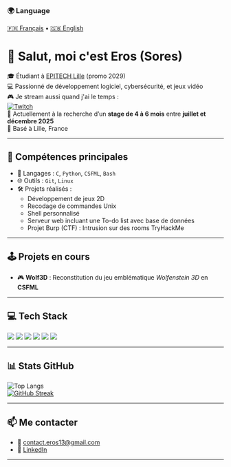 ### 🌍 Language 
[🇫🇷 Français](./README.md) • [🇬🇧 English](./README.en.md)

# 👋 Salut, moi c'est Eros (Sores)

🎓 Étudiant à [EPITECH Lille](https://www.epitech.eu/) (promo 2029)  
💻 Passionné de développement logiciel, cybersécurité, et jeux vidéo  
🎮 Je stream aussi quand j'ai le temps :  
[![Twitch](https://img.shields.io/badge/-Live-9146FF?style=flat-square&logo=twitch&logoColor=white)](https://www.twitch.tv/Soresss_)  
🔎 Actuellement à la recherche d’un **stage de 4 à 6 mois** entre **juillet et décembre 2025**  
📍 Basé à Lille, France

---

## 🚀 Compétences principales

- 🔧 Langages : `C`, `Python`, `CSFML`, `Bash`
- 🌐 Outils : `Git`, `Linux`
- 🛠️ Projets réalisés : 
  - Développement de jeux 2D  
  - Recodage de commandes Unix  
  - Shell personnalisé  
  - Serveur web incluant une To-do list avec base de données
  - Projet Burp (CTF) : Intrusion sur des rooms TryHackMe

---

## 🕹️ Projets en cours

- 🎮 **Wolf3D** : Reconstitution du jeu emblématique *Wolfenstein 3D* en **CSFML**

---

## 💻 Tech Stack

<img src="https://img.shields.io/badge/Python-3776AB?style=for-the-badge&logo=python&logoColor=white" />
<img src="https://img.shields.io/badge/Bash%20Script-121011?style=for-the-badge&logo=gnu-bash&logoColor=white" />
<img src="https://img.shields.io/badge/C-00599C?style=for-the-badge&logo=c&logoColor=white" />
<img src="https://img.shields.io/badge/GitHub-181717?style=for-the-badge&logo=github&logoColor=white" />
<img src="https://img.shields.io/badge/Linux-FCC624?style=for-the-badge&logo=linux&logoColor=black" />
<img src="https://img.shields.io/badge/CSFML-00979D?style=for-the-badge&logo=sfml&logoColor=white" />

---

## 📊 Stats GitHub

![Top Langs](https://github-readme-stats.vercel.app/api/top-langs/?username=Sores-ss&layout=compact&theme=midnight-purple)  
[![GitHub Streak](https://streak-stats.demolab.com?user=Sores-ss&theme=midnight-purple)](https://git.io/streak-stats)

---

## 📫 Me contacter

- 📧 contact.eros13@gmail.com  
- 💼 [LinkedIn](https://www.linkedin.com/in/erosdelianne/)

---
